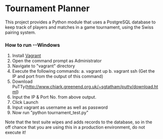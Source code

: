 # Tournament Planner

This project provides a Python module that uses a PostgreSQL database to keep track of players and matches in a game tournament, using the Swiss pairing system.

### How to run --Windows

1. Install [Vagrant](https://www.vagrantup.com/)
2. Open the command prompt as Administrator
3. Navigate to "vagrant" directory
4. Execute the following commands:
  a. vagrant up
  b. vagrant ssh (Get the IP and port from the output of this command)
5. Download PuTTy(http://www.chiark.greenend.org.uk/~sgtatham/putty/download.html)
6. Input the IP & Port No. from above output.
7. Click Launch
8. Input vagrant as username as well as password
9. Now run "python tournament_test.py"

Note that the test suite wipes and adds records to the database, so in the off chance that you are using this in a production environment, do not execute it!